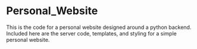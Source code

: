 # Personal_Website
This is the code for a personal website designed around a python backend.
Included here are the server code, templates, and styling for a simple personal website.
